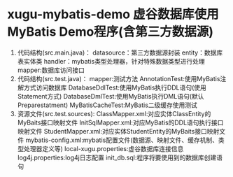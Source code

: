 # xugu-mybatis-demo 虚谷数据库使用MyBatis Demo程序(含第三方数据源)

1. 代码结构(src.main.java)：
    datasource：第三方数据源封装
    entity：数据库表实体类
    handler：mybatis类型处理器，针对特殊数据类型进行处理
    mapper:数据库访问接口
2. 代码结构(src.test.java)：
    mapper:测试方法
    AnnotationTest:使用MyBatis注解方式访问数据库
    DatabaseDdlTest:使用MyBatis执行DDL语句(使用Statement方式)
    DatabaseDmlTest:使用MyBatis执行DML语句(默认Preparestatment)
    MyBatisCacheTest:MyBatis二级缓存使用测试
3. 资源文件(src.test.sources):
    ClassMapper.xml:对应实体ClassEntity的MyBaits接口映射文件
    InitSqlMapper.xml:对应MyBatis的DDL语句执行接口映射文件
    StudentMapper.xml:对应实体StudentEntity的MyBaits接口映射文件
    mybatis-config.xml:mybatis配置文件(数据源、映射文件、缓存机制、类型处理器定义等)
    local-xugu.properties:虚谷数据库连接信息
    log4j.properties:log4j日志配置
    init_db.sql:程序将要使用到的数据库创建语句
